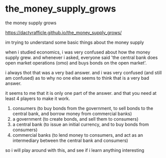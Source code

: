 # the_money_supply_grows
the money supply grows

https://dactyrafficle.github.io/the_money_supply_grows/

im trying to understand some basic things about the money supply

when i studied economics, i was very confused about how the money supply grew. and whenever i asked, everyone said 'the central bank does open market operations (omo) and buys bonds on the open market'.

i always thot that was a very bad answer. and i was very confused (and still am confused) as to why no one else seems to think that is a very bad answer.

it seems to me that it is only one part of the answer. and that you need at least 4 players to make it work.

1. consumers (to buy bonds from the government, to sell bonds to the central bank, and borrow money from commercial banks)
2. a government (to create bonds, and sell them to consumers)
3. a central bank (to issue an initial currency, and to buy bonds from consumers)
4. commercial banks (to lend money to consumers, and act as an intermediary between the central bank and consumers)

so i will play around with this, and see if i learn anything interesting
